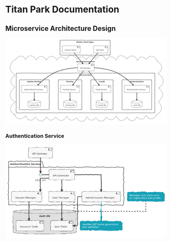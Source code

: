 # Titan Park Documentation

## Microservice Architecture Design

![image](/diagrams/out/microservice_architecture.png)

### Authentication Service

![image](/diagrams/out/authentication_service.png)
